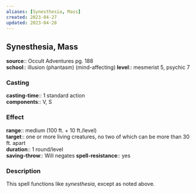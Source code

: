 ```yaml
---
aliases: [Synesthesia, Mass]
created: 2023-04-27
updated: 2023-04-28
---
```


## Synesthesia, Mass

**source**:: Occult Adventures pg. 188  
**school**:: illusion (phantasm) (mind-affecting)
**level**:: mesmerist 5, psychic 7

### Casting

**casting-time**:: 1 standard action  
**components**:: V, S

### Effect

**range**:: medium (100 ft. + 10 ft./level)  
**target**:: one or more living creatures, no two of which can be more than 30 ft. apart  
**duration**:: 1 round/level  
**saving-throw**:: Will negates
**spell-resistance**:: yes

### Description

This spell functions like *synesthesia*, except as noted above.
